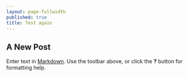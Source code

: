 ```yaml
---
layout: page-fullwidth
published: true
title: Test again
---
```

## A New Post

Enter text in [Markdown](http://daringfireball.net/projects/markdown/). Use the toolbar above, or click the **?** button for formatting help.
